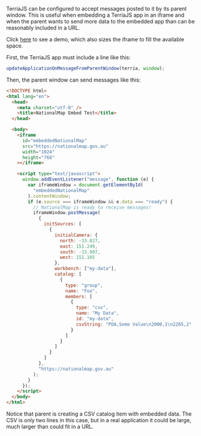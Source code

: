 TerriaJS can be configured to accept messages posted to it by its parent window. This is useful when embedding a TerriaJS app in an iframe and when the parent wants to send more data to the embedded app than can be reasonably included in a URL.

Click [here](http://terriajs.github.io/embedded-natmap/) to see a demo, which also sizes the iframe to fill the available space.

First, the TerriaJS app must include a line like this:

```js
updateApplicationOnMessageFromParentWindow(terria, window);
```

Then, the parent window can send messages like this:

```html
<!DOCTYPE html>
<html lang="en">
  <head>
    <meta charset="utf-8" />
    <title>NationalMap Embed Test</title>
  </head>

  <body>
    <iframe
      id="embeddedNationalMap"
      src="https://nationalmap.gov.au"
      width="1024"
      height="768"
    ></iframe>

    <script type="text/javascript">
      window.addEventListener("message", function (e) {
        var iframeWindow = document.getElementById(
          "embeddedNationalMap"
        ).contentWindow;
        if (e.source === iframeWindow && e.data === "ready") {
          // NationalMap is ready to receive messages!
          iframeWindow.postMessage(
            {
              initSources: [
                {
                  initialCamera: {
                    north: -33.827,
                    east: 151.249,
                    south: -33.907,
                    west: 151.165
                  },
                  workbench: ["my-data"],
                  catalog: [
                    {
                      type: "group",
                      name: "Foo",
                      members: [
                        {
                          type: "csv",
                          name: "My Data",
                          id: "my-data",
                          csvString: "POA,Some Value\n2000,1\n2205,2"
                        }
                      ]
                    }
                  ]
                }
              ]
            },
            "https://nationalmap.gov.au"
          );
        }
      });
    </script>
  </body>
</html>
```

Notice that parent is creating a CSV catalog item with embedded data. The CSV is only two lines in this case, but in a real application it could be large, much larger than could fit in a URL.

